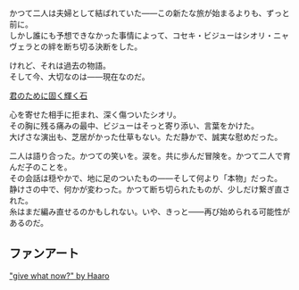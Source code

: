 <!-- title: 断たれても、まだそこに -->
<!-- relationship: Romantic -->

かつて二人は夫婦として結ばれていた――この新たな旅が始まるよりも、ずっと前に。  
しかし誰にも予想できなかった事情によって、コセキ・ビジューはシオリ・ニャヴェラとの絆を断ち切る決断をした。

けれど、それは過去の物語。  
そして今、大切なのは――現在なのだ。

[君のために固く輝く石](#embed:https://www.youtube.com/live/l9VpZ0kmpeY?si=fQJJmgoe94G0lyb7&t=12979)

心を寄せた相手に拒まれ、深く傷ついたシオリ。  
その胸に残る痛みの最中、ビジューはそっと寄り添い、言葉をかけた。  
大げさな演出も、芝居がかった仕草もない。ただ静かで、誠実な慰めだった。

二人は語り合った。かつての笑いを。涙を。共に歩んだ冒険を。かつて二人で育んだ子のことを。  
その会話は穏やかで、地に足のついたもの――そして何より「本物」だった。  
静けさの中で、何かが変わった。かつて断ち切られたものが、少しだけ繋ぎ直された。  
糸はまだ編み直せるのかもしれない。いや、きっと――再び始められる可能性があるのだ。

## ファンアート

["give what now?" by Haaro](https://x.com/haaro_69/status/1920956572743741642)
